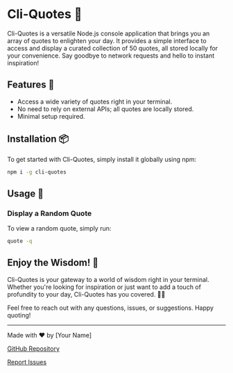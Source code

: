 # Cli-Quotes 📜

Cli-Quotes is a versatile Node.js console application that brings you an array of quotes to enlighten your day. It provides a simple interface to access and display a curated collection of 50 quotes, all stored locally for your convenience. Say goodbye to network requests and hello to instant inspiration!

<!-- ![Cli-Quotes](https://placeimg.com/600/400/nature) -->

## Features 🚀

- Access a wide variety of quotes right in your terminal.
- No need to rely on external APIs; all quotes are locally stored.
- Minimal setup required.

## Installation 📦

To get started with Cli-Quotes, simply install it globally using npm:

```bash
npm i -g cli-quotes
```

## Usage 🧘

### Display a Random Quote

To view a random quote, simply run:

```bash
quote -q
```

## Enjoy the Wisdom! 🌟

Cli-Quotes is your gateway to a world of wisdom right in your terminal. Whether you're looking for inspiration or just want to add a touch of profundity to your day, Cli-Quotes has you covered. 📜✨

Feel free to reach out with any questions, issues, or suggestions. Happy quoting!

---

Made with ❤️ by [Your Name]

[GitHub Repository](https://github.com/yourusername/cli-quotes)

[Report Issues](https://github.com/yourusername/cli-quotes/issues)
